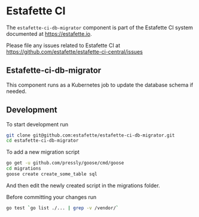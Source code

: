 # Estafette CI

The `estafette-ci-db-migrator` component is part of the Estafette CI system documented at https://estafette.io.

Please file any issues related to Estafette CI at https://github.com/estafette/estafette-ci-central/issues

## Estafette-ci-db-migrator

This component runs as a Kubernetes job to update the database schema if needed.

## Development

To start development run

```bash
git clone git@github.com:estafette/estafette-ci-db-migrator.git
cd estafette-ci-db-migrator
```

To add a new migration script

```bash
go get -u github.com/pressly/goose/cmd/goose
cd migrations
goose create create_some_table sql
```

And then edit the newly created script in the migrations folder.

Before committing your changes run

```bash
go test `go list ./... | grep -v /vendor/`
```